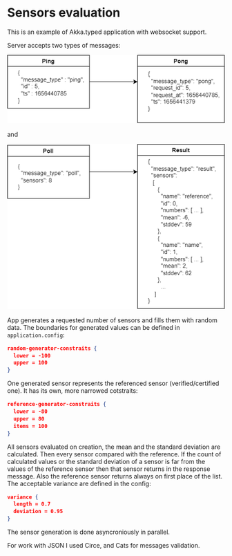 # Sensors evaluation

This is an example of Akka.typed application with websocket support. 

Server accepts two types of messages:

![](/img/PP.png)

and 

![](/img/R.png)

App generates a requested number of sensors and fills them with random data. The boundaries for generated values can be defined in `application.config`:
```json
random-generator-constraits {
  lower = -100
  upper = 100
}
```
One generated sensor represents the referenced sensor (verified/certified one). It has its own, more narrowed cotstraits:
```json
reference-generator-constraits {
  lower = -80
  upper = 80
  items = 100
}
```
All sensors evaluated on creation, the mean and the standard deviation are calculated. 
Then every sensor compared with the reference. If the count of calculated values or the standard deviation of a sensor is far from the values of the reference sensor then that sensor returns in the response message. Also the reference sensor returns always on first place of the list. The acceptable variance are defined in the config:
```json
variance {
  length = 0.7
  deviation = 0.95
}
```
The sensor generation is done asyncroniously in parallel. 

For work with JSON I used Circe, and Cats for messages validation. 

